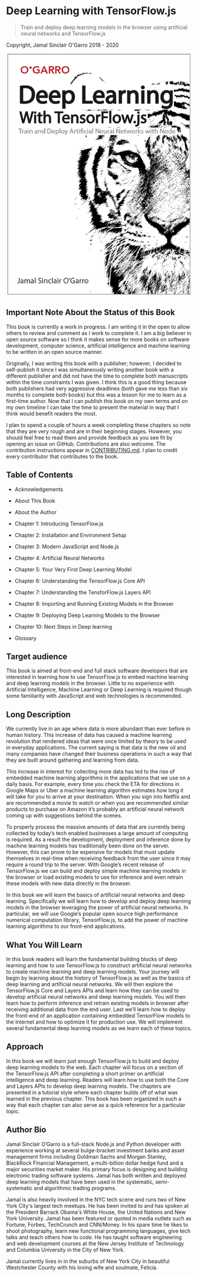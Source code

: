 # Deep Learning with TensorFlow.js

> Train and deploy deep learning models in the browser using artificial neural networks and TensorFlow.js

Copyright, Jamal Sinclair O'Garro 2018 - 2020

![](./images/cover.png)

## Important Note About the Status of this Book

This book is currently a work in progress. I am writing it in the open to allow others to review and comment as I work to complete it. I am a big believer in open source software so I think it makes sense for more books on software development, computer science, artificial intelligence and machine learning to be written in an open source manner. 

Originally, I was writing this book with a publisher; however, I decided to self-publish it since I was simultaneously writing another book with a different publisher and did not have the time to complete both manuscripts within the time constraints I was given. I think this is a good thing because both publishers had very aggressive deadlines (both gave me less than six months to complete both books) but this was a lesson for me to learn as a first-time author. Now that I can publish this book on my own terms and on my own timeline I can take the time to present the material in way that I think would benefit readers the most.

I plan to spend a couple of hours a week completing these chapters so note that they are very rough and are in their beginning stages. However, you should feel free to read them and provide feedback as you see fit by opening an issue on GitHub. Contributions are also welcome. The contribution instructions appear in [CONTRIBUTING.md](./CONTRIBUTING.md). I plan to credit every contributor that contributes to the book.


## Table of Contents

- Acknowledgements

- About This Book

- About the Author

- Chapter 1: Introducing TensorFlow.js

- Chapter 2: Installation and Environment Setup

- Chapter 3: Modern JavaScript and Node.js

- Chapter 4: Artificial Neural Networks

- Chapter 5: Your Very First Deep Learning Model

- Chapter 6: Understanding the TensorFlow.js Core API

- Chapter 7: Understanding the TensforFlow.js Layers API

- Chapter 8: Importing and Running Existing Models in the Browser

- Chapter 9: Deploying Deep Learning Models to the Browser

- Chapter 10: Next Steps in Deep learning

- Glossary


## Target audience

This book is aimed at front-end and full stack software developers that are interested in learning how to use TensorFlow.js to embed machine learning and deep learning models in the browser. Little to no experience with Artificial Intelligence, Machine Learning or Deep Learning is required though some familiarity with JavaScript and web technologies is recommended.


## Long Description

We currently live in an age where data is more abundant than ever before in human history. This increase of data has caused a machine learning revolution that rendered ideas that were once limited by theory to be used in everyday applications. The current saying is that data is the new oil and many companies have changed their business operations in such a way that they are built around gathering and learning from data.

This increase in interest for collecting more data has led to the rise of embedded machine learning algorithms in the applications that we use on a daily basis. For example, every time you check the ETA for directions in Google Maps or Uber a machine learning algorithm estimates how long it will take for you to arrive at your destination. When you sign into Netflix and are recommended a movie to watch or when you are recommended similar products to purchase on Amazon it’s probably an artificial neural network coming up with suggestions behind the scenes.

To properly process the massive amounts of data that are currently being collected by today’s tech enabled businesses a large amount of computing is required. As a result the development, deployment and inference done by machine learning models has traditionally been done on the server. However, this can prove to be expensive for models that must update themselves in real-time when receiving feedback from the user since it may require a round trip to the server. With Google’s recent release of TensorFlow.js we can build and deploy simple machine learning models in the browser or load existing models to use for inference and even retrain these models with new data directly in the browser.

In this book we will learn the basics of artificial neural networks and deep learning. Specifically we will learn how to develop and deploy deep learning models in the browser leveraging the power of artificial neural networks. In particular, we will use Google’s popular open source high performance numerical computation library, TensorFlow.js, to add the power of machine learning algorithms to our front-end applications.


## What You Will Learn

In this book readers will learn the fundamental building blocks of deep learning and how to use TensorFlow.js to construct artificial neural networks to create machine learning and deep learning models. Your journey will begin by learning about the history of TensorFlow.js as well as the basics of deep learning and artificial neural networks. We will then explore the TensorFlow.js Core and Layers APIs and learn how they can be used to develop artificial neural networks and deep learning models. You will then learn how to perform inference and retrain existing models in browser after receiving additional data from the end user. Last we’ll learn how to deploy the front-end of an application containing embedded TensorFlow models to the Internet and how to optimize it for production use. We will implement several fundamental deep learning models as we learn each of these topics.


## Approach

In this book we will learn just enough TensorFlow.js to build and deploy deep learning models to the web. Each chapter will focus on a section of the TensorFlow.js API after completing a short primer on artificial intelligence and deep learning. Readers will learn how to use both the Core and Layers APIs to develop deep learning models. The chapters are presented in a tutorial style where each chapter builds off of what was learned in the previous chapter. This book has been organized in such a way that each chapter can also serve as a quick reference for a particular topic.


## Author Bio

Jamal Sinclair O’Garro is a full-stack Node.js and Python developer with experience working at several bulge-bracket investment banks and asset management firms including Goldman Sachs and Morgan Stanley, BlackRock Financial Management, a multi-billion dollar hedge fund and a major securities market maker. His primary focus is designing and building electronic trading software systems. Jamal has both written and deployed deep learning models that have been used in the systematic, semi-systematic and algorithmic trading programs.

Jamal is also heavily involved in the NYC tech scene and runs two of New York City's largest tech meetups. He has been invited to and has spoken at the President Barrack Obama's White House, the United Nations and New York University. Jamal has been featured or quoted in media outlets such as Fortune, Forbes, TechCrunch and CNN/Money. In his spare time he likes to shoot photography, learn new functional programming languages, give tech talks and teach others how to code. He has taught software engineering and web development courses at the New Jersey Institute of Technology and Columbia University in the City of New York.

Jamal currently lives in in the suburbs of New York City in beautiful Westchester County with his loving wife and soulmate, Felicia.
